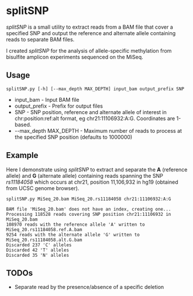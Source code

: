 splitSNP
========

*splitSNP* is a small utility to extract reads from a BAM file that cover a specified SNP and output the reference and alternate allele containing reads to separate BAM files.

I created *splitSNP* for the analysis of allele-specific methylation from bisulfite amplicon experiments sequenced on the MiSeq.

Usage
---------
    splitSNP.py [-h] [--max_depth MAX_DEPTH] input_bam output_prefix SNP


* input_bam - Input BAM file
* output_prefix - Prefix for output files
* SNP - SNP position, reference and alternate allele of interest in chr:position:ref:alt format, eg chr21:11106932:A:G. Coordinates are 1-based.
* --max_depth MAX_DEPTH -  Maximum number of reads to process at the specified SNP position (defaults to 1000000)


Example
-------
Here I demonstrate using *splitSNP* to extract and separate the **A** (reference allele) and **G** (alternate allele) containing reads spanning the SNP *rs11184058* which occurs at chr21, position 11,106,932 in hg19 (obtained from UCSC genome browser).

    splitSNP.py MiSeq_20.bam MiSeq_20.rs11184058 chr21:11106932:A:G

<!-- separate input and output -->

    BAM file 'MiSeq_20.bam' does not have an index, creating one...
    Processing 118528 reads covering SNP position chr21:11106932 in MiSeq_20.bam
    108970 reads with the reference allele 'A' written to MiSeq_20.rs11184058.ref.A.bam
    9254 reads with the alternate allele 'G' written to MiSeq_20.rs11184058.alt.G.bam
    Discarded 237 'C' alleles
    Discarded 42 'T' alleles
    Discarded 35 'N' alleles


TODOs
-----
* Separate read by the presence/absence of a specific deletion

